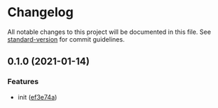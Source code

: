 # Changelog

All notable changes to this project will be documented in this file. See [standard-version](https://github.com/conventional-changelog/standard-version) for commit guidelines.

## 0.1.0 (2021-01-14)


### Features

* init ([ef3e74a](https://github.com/BlackGlory/scripts/commit/ef3e74a87f15be0b413cc43892cb56eb3e294930))
